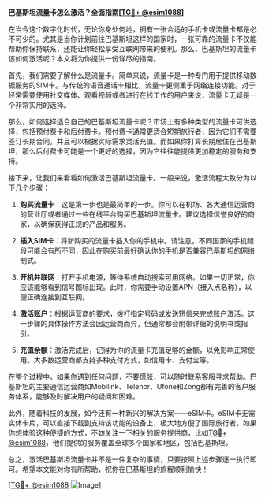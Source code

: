 **巴基斯坦流量卡怎么激活？全面指南[[TG💪+ @esim1088](https://t.me/s/esim1088)]**

在当今这个数字化时代，无论你身处何地，拥有一张合适的手机卡或流量卡都是必不可少的。尤其是当你计划前往巴基斯坦这样的国家时，一张可靠的流量卡不仅能帮助你保持联系，还能让你轻松享受互联网带来的便利。那么，巴基斯坦的流量卡该如何激活呢？本文将为你提供一份详尽的指南。

首先，我们需要了解什么是流量卡。简单来说，流量卡是一种专门用于提供移动数据服务的SIM卡。与传统的语音通话卡相比，流量卡更侧重于网络连接功能。对于经常需要使用社交媒体、观看视频或者进行在线工作的用户来说，流量卡无疑是一个非常实用的选择。

那么，如何选择适合自己的巴基斯坦流量卡呢？市场上有多种类型的流量卡可供选择，包括预付费卡和后付费卡。预付费卡通常更适合短期旅行者，因为它们不需要签订长期合同，并且可以根据实际需求灵活充值。而如果你打算长期居住在巴基斯坦，那么后付费卡可能是一个更好的选择，因为它往往能提供更加稳定的服务和支持。

接下来，让我们来看看如何激活巴基斯坦流量卡。一般来说，激活流程大致分为以下几个步骤：

1. **购买流量卡**：这是第一步也是最简单的一步。你可以在机场、各大通信运营商的营业厅或者通过一些在线平台购买巴基斯坦流量卡。建议选择信誉良好的商家，以确保获得正规的产品和服务。

2. **插入SIM卡**：将新购买的流量卡插入你的手机中。请注意，不同国家的手机频段可能会有所不同，因此在购买前最好确认你的手机是否兼容巴基斯坦的网络制式。

3. **开机并联网**：打开手机电源，等待系统自动搜索可用网络。如果一切正常，你应该能够看到信号图标出现。此时，你需要手动设置APN（接入点名称），以便正确连接到互联网。

4. **激活账户**：根据运营商的要求，拨打指定号码或发送短信来完成账户激活。这一步骤的具体操作方法会因运营商而异，但通常都会附带详细的说明书或指引。

5. **充值余额**：激活完成后，记得为你的流量卡充值足够的金额，以免影响正常使用。大多数运营商都支持多种支付方式，如信用卡、支付宝等。

在整个过程中，如果你遇到任何问题，不要慌张，可以随时联系客服寻求帮助。巴基斯坦的主要通信运营商如Mobilink、Telenor、Ufone和Zong都有完善的客户服务体系，能够及时解决用户的疑问和困难。

此外，随着科技的发展，如今还有一种新兴的解决方案——eSIM卡。eSIM卡无需实体卡片，可以直接下载到支持该功能的设备上，极大地方便了国际旅行者。如果你想体验这种便捷的方式，不妨关注一下相关的服务提供商，比如[TG💪+ @esim1088](https://t.me/s/esim1088)，他们提供的服务覆盖全球多个国家和地区，包括巴基斯坦。

总之，激活巴基斯坦流量卡并不是一件复杂的事情，只要按照上述步骤逐一执行即可。希望本文能对你有所帮助，祝你在巴基斯坦的旅程顺利愉快！

[[TG💪+ @esim1088](https://t.me/s/esim1088) ![Image](https://i.postimg.cc/4NQfJmqS/Snipaste-2025-05-13-00-14-12.png)]
